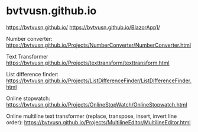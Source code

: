# bvtvusn.github.io

https://bvtvusn.github.io/
https://bvtvusn.github.io/BlazorApp1/

Number converter:
https://bvtvusn.github.io/Projects/NumberConverter/NumberConverter.html

Text Transformer
https://bvtvusn.github.io/Projects/texttransform/texttransform.html

List difference finder:
https://bvtvusn.github.io/Projects/ListDifferenceFinder/ListDifferenceFinder.html

Online stopwatch:
https://bvtvusn.github.io/Projects/OnlineStopWatch/OnlineStopwatch.html

Online multiline text transformer (replace, transpose, insert, invert line order):
https://bvtvusn.github.io/Projects/MultilineEditor/MultilineEditor.html
